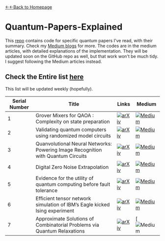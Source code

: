 [←←Back to Homepage](https://monitsharma.github.io/)

# Quantum-Papers-Explained
This [repo](https://github.com/MonitSharma/Quantum-Papers-Explained-with-Code) contains code for specific quantum papers I've read, with their summary. Check my [Medium blogs](https://medium.com/@_monitsharma) for more.
The codes are in the medium articles, with detailed explanations of the implementation. They will be updated soon on the GitHub repo as well, but that work won't be much tidy. I suggest following the Medium articles instead.

## Check the Entire list [here](https://medium.com/@_monitsharma/list/quantum-papers-explained-0d2169569685)
This list will be updated weekly (hopefully).

| Serial Number | Title                                         | Links     | Medium                                                                                |
| ------------- | ----------------------------------------- |----------------------------------------------------------------------------------------- |------------------------------------|
| 1             | Grover Mixers for QAOA : Complexity on state preparation  | [![arXiv](https://img.shields.io/badge/arXiv-<COLOR>.svg)](https://arxiv.org/abs/2006.00354) |  [![Medium](https://img.shields.io/badge/Medium-12100E?style=for-the-badge&logo=medium&logoColor=white)](https://medium.com/@_monitsharma/grover-mixers-for-qaoa-shifting-complexity-from-mixer-design-to-state-preparation-6b06ab61723a) |
| 2             | Validating quantum computers using randomized model circuits | [![arXiv](https://img.shields.io/badge/arXiv-<COLOR>.svg)](https://arxiv.org/abs/1811.12926) |  [![Medium](https://img.shields.io/badge/Medium-12100E?style=for-the-badge&logo=medium&logoColor=white)](https://medium.com/@_monitsharma/validating-quantum-computers-using-randomized-model-circuits-quantum-volume-fba055da3c71) |
| 3             |Quanvolutional Neural Networks: Powering Image Recognition with Quantum Circuits| [![arXiv](https://img.shields.io/badge/arXiv-<COLOR>.svg)](https://arxiv.org/abs/1904.04767) |  [![Medium](https://img.shields.io/badge/Medium-12100E?style=for-the-badge&logo=medium&logoColor=white)](https://medium.com/@_monitsharma/quanvolutional-neural-networks-powering-image-recognition-with-quantum-circuits-388e2567fe9) |
| 4             |Digital Zero Noise Extrapolation| [![arXiv](https://img.shields.io/badge/arXiv-<COLOR>.svg)](https://arxiv.org/abs/2005.10921) |  [![Medium](https://img.shields.io/badge/Medium-12100E?style=for-the-badge&logo=medium&logoColor=white)](https://medium.com/@_monitsharma/quanvolutional-neural-networks-powering-image-recognition-with-quantum-circuits-388e2567fe9) |
| 5             |Evidence for the utility of quantum computing before fault tolerance| [![arXiv](https://img.shields.io/badge/arXiv-<COLOR>.svg)](https://www.nature.com/articles/s41586-023-06096-3) |  [![Medium](https://img.shields.io/badge/Medium-12100E?style=for-the-badge&logo=medium&logoColor=white)](https://medium.com/@_monitsharma/evidence-for-the-utility-of-quantum-computing-before-fault-tolerance-or-maybe-not-b31a3b6d98ee) |
| 6             |Efficient tensor network simulation of IBM’s Eagle kicked Ising experiment| [![arXiv](https://img.shields.io/badge/arXiv-<COLOR>.svg)](https://arxiv.org/abs/2306.14887) |  [![Medium](https://img.shields.io/badge/Medium-12100E?style=for-the-badge&logo=medium&logoColor=white)](https://medium.com/@_monitsharma/evidence-for-the-utility-of-quantum-computing-before-fault-tolerance-or-maybe-not-b31a3b6d98ee) |
| 7             |Approximate Solutions of Combinatorial Problems via Quantum Relaxations| [![arXiv](https://img.shields.io/badge/arXiv-<COLOR>.svg)](https://arxiv.org/abs/2111.03167) |  [![Medium](https://medium.com/@_monitsharma/approximate-solutions-of-combinatorial-problems-via-quantum-relaxations-7c3c05a50641) |
